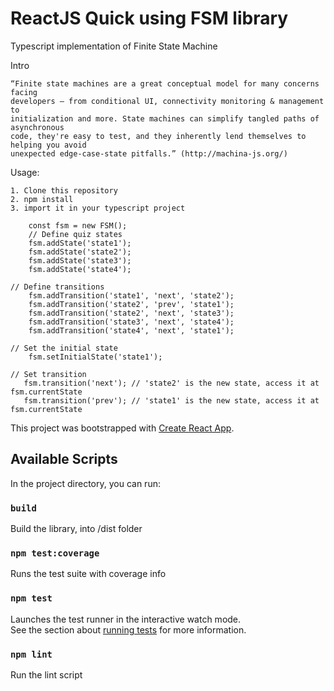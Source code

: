# ReactJS Quick using FSM library

Typescript implementation of Finite State Machine

Intro

```
“Finite state machines are a great conceptual model for many concerns facing
developers – from conditional UI, connectivity monitoring & management to
initialization and more. State machines can simplify tangled paths of asynchronous
code, they're easy to test, and they inherently lend themselves to helping you avoid
unexpected edge-case-state pitfalls.” (http://machina-js.org/)

```
Usage:

```
1. Clone this repository
2. npm install
3. import it in your typescript project

    const fsm = new FSM();
    // Define quiz states
    fsm.addState('state1');
    fsm.addState('state2');
    fsm.addState('state3');
    fsm.addState('state4');
    
// Define transitions
    fsm.addTransition('state1', 'next', 'state2');
    fsm.addTransition('state2', 'prev', 'state1');
    fsm.addTransition('state2', 'next', 'state3');
    fsm.addTransition('state3', 'next', 'state4');
    fsm.addTransition('state4', 'next', 'state1');
    
// Set the initial state
    fsm.setInitialState('state1');
    
// Set transition
   fsm.transition('next'); // 'state2' is the new state, access it at fsm.currentState
   fsm.transition('prev'); // 'state1' is the new state, access it at fsm.currentState

```



This project was bootstrapped with [Create React App](https://github.com/facebook/create-react-app).

## Available Scripts

In the project directory, you can run:

### `build`

Build the library, into /dist folder

### `npm test:coverage`

Runs the test suite with coverage info

### `npm test`

Launches the test runner in the interactive watch mode.\
See the section about [running tests](https://facebook.github.io/create-react-app/docs/running-tests) for more information.

### `npm lint`

Run the lint script

